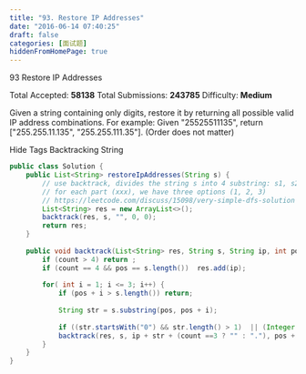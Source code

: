 ```yaml
---
title: "93. Restore IP Addresses"
date: "2016-06-14 07:40:25"
draft: false
categories: [面试题]
hiddenFromHomePage: true
---
```

93 Restore IP Addresses

Total Accepted: **58138** Total Submissions: **243785** Difficulty: **Medium**

Given a string containing only digits, restore it by returning all possible valid IP address combinations.
For example:
Given "25525511135",
return ["255.255.11.135", "255.255.111.35"]. (Order does not matter)

Hide Tags Backtracking String
```java
public class Solution {
    public List<String> restoreIpAddresses(String s) {
        // use backtrack, divides the string s into 4 substring: s1, s2, s3, s4. 
        // for each part (xxx), we have three options (1, 2, 3)
        // https://leetcode.com/discuss/15098/very-simple-dfs-solution
        List<String> res = new ArrayList<>();
        backtrack(res, s, "", 0, 0);
        return res;
    }
    
    public void backtrack(List<String> res, String s, String ip, int pos, int count) {
        if (count > 4) return ;
        if (count == 4 && pos == s.length())  res.add(ip);
        
        for( int i = 1; i <= 3; i++) {
            if (pos + i > s.length()) return;
            
            String str = s.substring(pos, pos + i);
            
            if ((str.startsWith("0") && str.length() > 1)  || (Integer.parseInt(str) >= 256)) return;
            backtrack(res, s, ip + str + (count ==3 ? "" : "."), pos + i, count + 1);
        }
    }
}
```
